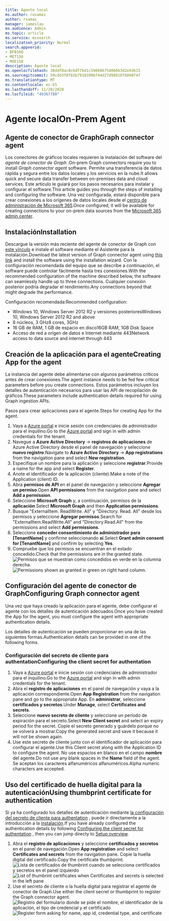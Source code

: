 ```yaml
---
title: Agente local
ms.author: rusamai
author: rsamai
manager: jameslau
ms.audience: Admin
ms.topic: article
ms.service: mssearch
localization_priority: Normal
search.appverid:
- BFB160
- MET150
- MOE150
description: Agente local
ms.openlocfilehash: 30ddf0ac8c6df76d1c598606754066b3d2e93615
ms.sourcegitcommit: 59cdd3f0f82b7918399bf44d27d9891076090f4f
ms.translationtype: MT
ms.contentlocale: es-ES
ms.lasthandoff: 11/20/2020
ms.locfileid: "49367780"
---
```

# <a name="on-prem-agent"></a><span data-ttu-id="8d4d3-103">Agente local</span><span class="sxs-lookup"><span data-stu-id="8d4d3-103">On-Prem Agent</span></span>

## <a name="graph-connector-agent"></a><span data-ttu-id="8d4d3-104">Agente de conector de Graph</span><span class="sxs-lookup"><span data-stu-id="8d4d3-104">Graph connector agent</span></span>

<span data-ttu-id="8d4d3-105">Los conectores de gráficos locales requieren la instalación del software del *agente de conector de Graph* .</span><span class="sxs-lookup"><span data-stu-id="8d4d3-105">On-prem Graph connectors require you to install *Graph connector agent* software.</span></span> <span data-ttu-id="8d4d3-106">Permite una transferencia de datos rápida y segura entre los datos locales y los servicios en la nube.</span><span class="sxs-lookup"><span data-stu-id="8d4d3-106">It allows quick and secure data transfer between on-premises data and cloud services.</span></span> <span data-ttu-id="8d4d3-107">Este artículo le guiará por los pasos necesarios para instalar y configurar el software.</span><span class="sxs-lookup"><span data-stu-id="8d4d3-107">This article guides you through the steps of installing and configuring the software.</span></span> <span data-ttu-id="8d4d3-108">Una vez configurada, estará disponible para crear conexiones a los orígenes de datos locales desde el [centro de administración de Microsoft 365](https://admin.microsoft.com).</span><span class="sxs-lookup"><span data-stu-id="8d4d3-108">Once configured, it will be available for creating connections to your on-prem data sources from the [Microsoft 365 admin center](https://admin.microsoft.com).</span></span>

## <a name="installation"></a><span data-ttu-id="8d4d3-109">Instalación</span><span class="sxs-lookup"><span data-stu-id="8d4d3-109">Installation</span></span>

<span data-ttu-id="8d4d3-110">Descargue la versión más reciente del agente de conector de Graph con [este vínculo](https://download.microsoft.com/download/d/d/e/dde18236-9c67-437d-a864-894a0a888ef2/AgentPackage.msi) e instale el software mediante el Asistente para la instalación.</span><span class="sxs-lookup"><span data-stu-id="8d4d3-110">Download the latest version of Graph connector agent using [this link](https://download.microsoft.com/download/d/d/e/dde18236-9c67-437d-a864-894a0a888ef2/AgentPackage.msi) and install the software using the installation wizard.</span></span> <span data-ttu-id="8d4d3-111">Con la configuración recomendada del equipo que se describe a continuación, el software puede controlar fácilmente hasta tres conexiones.</span><span class="sxs-lookup"><span data-stu-id="8d4d3-111">With the recommended configuration of the machine described below, the software can seamlessly handle up to three connections.</span></span> <span data-ttu-id="8d4d3-112">Cualquier conexión posterior podría degradar el rendimiento.</span><span class="sxs-lookup"><span data-stu-id="8d4d3-112">Any connections beyond that might degrade the performance.</span></span>

<span data-ttu-id="8d4d3-113">Configuración recomendada:</span><span class="sxs-lookup"><span data-stu-id="8d4d3-113">Recommended configuration:</span></span>

* <span data-ttu-id="8d4d3-114">Windows 10, Windows Server 2012 R2 y versiones posteriores</span><span class="sxs-lookup"><span data-stu-id="8d4d3-114">Windows 10, Windows Server 2012 R2 and above</span></span>
* <span data-ttu-id="8d4d3-115">8 núcleos, 3 GHz</span><span class="sxs-lookup"><span data-stu-id="8d4d3-115">8 cores, 3GHz</span></span>
* <span data-ttu-id="8d4d3-116">16 GB de RAM, 1 GB de espacio en disco</span><span class="sxs-lookup"><span data-stu-id="8d4d3-116">16GB RAM, 1GB Disk Space</span></span>
* <span data-ttu-id="8d4d3-117">Acceso de red a origen de datos e Internet mediante 443</span><span class="sxs-lookup"><span data-stu-id="8d4d3-117">Network access to data source and internet through 443</span></span>

## <a name="creating-app-for-the-agent"></a><span data-ttu-id="8d4d3-118">Creación de la aplicación para el agente</span><span class="sxs-lookup"><span data-stu-id="8d4d3-118">Creating App for the agent</span></span>  

<span data-ttu-id="8d4d3-119">La instancia del agente debe alimentarse con algunos parámetros críticos antes de crear conexiones.</span><span class="sxs-lookup"><span data-stu-id="8d4d3-119">The agent instance needs to be fed few critical parameters before you create connections.</span></span> <span data-ttu-id="8d4d3-120">Estos parámetros incluyen los detalles de autenticación necesarios para usar las API de recopilación de gráficos.</span><span class="sxs-lookup"><span data-stu-id="8d4d3-120">These parameters include authentication details required for using Graph ingestion APIs.</span></span>  

<span data-ttu-id="8d4d3-121">Pasos para crear aplicaciones para el agente.</span><span class="sxs-lookup"><span data-stu-id="8d4d3-121">Steps for creating App for the agent.</span></span>

1. <span data-ttu-id="8d4d3-122">Vaya a [Azure portal](https://portal.azure.com) e inicie sesión con credenciales de administrador para el inquilino.</span><span class="sxs-lookup"><span data-stu-id="8d4d3-122">Go to the [Azure portal](https://portal.azure.com) and sign in with admin credentials for the tenant.</span></span>
2. <span data-ttu-id="8d4d3-123">Navegue a **Azure Active Directory**  ->  **registros de aplicaciones** de Azure Active Directory desde el panel de navegación y seleccione **nuevo registro**.</span><span class="sxs-lookup"><span data-stu-id="8d4d3-123">Navigate to **Azure Active Directory** -> **App registrations** from the navigation pane and select **New registration**.</span></span>
3. <span data-ttu-id="8d4d3-124">Especifique un nombre para la aplicación y seleccione **registrar**.</span><span class="sxs-lookup"><span data-stu-id="8d4d3-124">Provide a name for the app and select **Register**.</span></span>
4. <span data-ttu-id="8d4d3-125">Anote el identificador de la aplicación (cliente).</span><span class="sxs-lookup"><span data-stu-id="8d4d3-125">Make a note of the Application (client) ID.</span></span>
5. <span data-ttu-id="8d4d3-126">Abra **permisos de API** en el panel de navegación y seleccione **Agregar un permiso**.</span><span class="sxs-lookup"><span data-stu-id="8d4d3-126">Open **API permissions** from the navigation pane and select **Add a permission**.</span></span>
6. <span data-ttu-id="8d4d3-127">Seleccione **Microsoft Graph** y, a continuación, permisos de la **aplicación**.</span><span class="sxs-lookup"><span data-stu-id="8d4d3-127">Select **Microsoft Graph** and then **Application permissions**.</span></span>
7. <span data-ttu-id="8d4d3-128">Busque "ExternalItem. ReadWrite. All" y "Directory. Read. All" desde los permisos y seleccione **Agregar permisos**.</span><span class="sxs-lookup"><span data-stu-id="8d4d3-128">Search for "ExternalItem.ReadWrite.All" and "Directory.Read.All" from the permissions and select **Add permissions**.</span></span>
8. <span data-ttu-id="8d4d3-129">Seleccione **conceder consentimiento de administrador para [TenantName]** y confirme seleccionando **sí**.</span><span class="sxs-lookup"><span data-stu-id="8d4d3-129">Select **Grant admin consent for [TenantName]** and confirm by selecting **Yes**.</span></span>
9. <span data-ttu-id="8d4d3-130">Compruebe que los permisos se encuentran en el estado concedido.</span><span class="sxs-lookup"><span data-stu-id="8d4d3-130">Check that the permissions are in the granted state.</span></span>
     <span data-ttu-id="8d4d3-131">![Permisos que se muestran como concedidos en verde en la columna derecha.](media/onprem-agent/granted-state.png)</span><span class="sxs-lookup"><span data-stu-id="8d4d3-131">![Permissions shown as granted in green on right hand column.](media/onprem-agent/granted-state.png)</span></span>

## <a name="configuring-graph-connector-agent"></a><span data-ttu-id="8d4d3-132">Configuración del agente de conector de Graph</span><span class="sxs-lookup"><span data-stu-id="8d4d3-132">Configuring Graph connector agent</span></span>

<span data-ttu-id="8d4d3-133">Una vez que haya creado la aplicación para el agente, debe configurar el agente con los detalles de autenticación adecuados.</span><span class="sxs-lookup"><span data-stu-id="8d4d3-133">Once you have created the App for the agent, you must configure the agent with appropriate authentication details.</span></span>

<span data-ttu-id="8d4d3-134">Los detalles de autenticación se pueden proporcionar en una de las siguientes formas.</span><span class="sxs-lookup"><span data-stu-id="8d4d3-134">Authentication details can be provided in one of the following forms.</span></span>

### <a name="configuring-the-client-secret-for-authentation"></a><span data-ttu-id="8d4d3-135">Configuración del secreto de cliente para authentation</span><span class="sxs-lookup"><span data-stu-id="8d4d3-135">Configuring the client secret for authentation</span></span>

1. <span data-ttu-id="8d4d3-136">Vaya a [Azure portal](https://portal.azure.com) e inicie sesión con credenciales de administrador para el inquilino.</span><span class="sxs-lookup"><span data-stu-id="8d4d3-136">Go to the [Azure portal](https://portal.azure.com) and sign in with admin credentials for the tenant.</span></span>
2. <span data-ttu-id="8d4d3-137">Abra el **registro de aplicaciones** en el panel de navegación y vaya a la aplicación correspondiente.</span><span class="sxs-lookup"><span data-stu-id="8d4d3-137">Open **App Registration** from the navigation pane and go to the appropriate App.</span></span> <span data-ttu-id="8d4d3-138">En **administrar**, seleccione **certificados y secretos**.</span><span class="sxs-lookup"><span data-stu-id="8d4d3-138">Under **Manage**, select **Certificates and secrets**.</span></span>
3. <span data-ttu-id="8d4d3-139">Seleccione **nuevo secreto de cliente** y seleccione un período de expiración para el secreto.</span><span class="sxs-lookup"><span data-stu-id="8d4d3-139">Select **New Client secret** and select an expiry period for the secret.</span></span> <span data-ttu-id="8d4d3-140">Copie el secreto generado y guárdelo porque no se volverá a mostrar.</span><span class="sxs-lookup"><span data-stu-id="8d4d3-140">Copy the generated secret and save it because it will not be shown again.</span></span>
4. <span data-ttu-id="8d4d3-141">Use este secreto de cliente junto con el identificador de aplicación para configurar el agente.</span><span class="sxs-lookup"><span data-stu-id="8d4d3-141">Use this Client secret along with the Application ID to configure the agent.</span></span> <span data-ttu-id="8d4d3-142">No use espacios en blanco en el campo **nombre** del agente.</span><span class="sxs-lookup"><span data-stu-id="8d4d3-142">Do not use any blank spaces in the **Name** field of the agent.</span></span> <span data-ttu-id="8d4d3-143">Se aceptan los caracteres alfanuméricos alfanuméricos.</span><span class="sxs-lookup"><span data-stu-id="8d4d3-143">Alpha numeric characters are accepted.</span></span>

## <a name="using-thumbprint-certificate-for-authentication"></a><span data-ttu-id="8d4d3-144">Uso del certificado de huella digital para la autenticación</span><span class="sxs-lookup"><span data-stu-id="8d4d3-144">Using thumbprint certificate for authentication</span></span>

<span data-ttu-id="8d4d3-145">Si ya ha configurado los detalles de autenticación mediante [la configuración del secreto de cliente para authentation](#Configuring-the-client-secret-for-authentication) , puede ir directamente a la introducción a la [instalación](configure-connector.md).</span><span class="sxs-lookup"><span data-stu-id="8d4d3-145">If you have already configured the authentication details by following [Configuring the client secret for authentation](#Configuring-the-client-secret-for-authentication) , then you can jump directy to [Setup overview](configure-connector.md).</span></span>

1. <span data-ttu-id="8d4d3-146">Abra el **registro de aplicaciones** y seleccione **certificados y secretos** en el panel de navegación.</span><span class="sxs-lookup"><span data-stu-id="8d4d3-146">Open **App registration** and select **Certificates and secrets** from the navigation pane.</span></span> <span data-ttu-id="8d4d3-147">Copie la huella digital del certificado.</span><span class="sxs-lookup"><span data-stu-id="8d4d3-147">Copy the certificate thumbprint.</span></span>
<span data-ttu-id="8d4d3-148">![Lista de certificados de thumbrint cuando se selecciona certificados y secretos en el panel izquierdo](media/onprem-agent/certificates.png)</span><span class="sxs-lookup"><span data-stu-id="8d4d3-148">![List of thumbrint certificates when Certificates and secrets is selected in the left pane](media/onprem-agent/certificates.png)</span></span>
2. <span data-ttu-id="8d4d3-149">Use el secreto de cliente o la huella digital para registrar el agente de conector de Graph.</span><span class="sxs-lookup"><span data-stu-id="8d4d3-149">Use either the client secret or thumbprint to register the Graph connector agent.</span></span>
<span data-ttu-id="8d4d3-150">![Registro del formulario donde se pide el nombre, el identificador de la aplicación, el tipo de credencial y el certificado](media/onprem-agent/register.png)</span><span class="sxs-lookup"><span data-stu-id="8d4d3-150">![Register form asking for name, app id, credential type, and certificate](media/onprem-agent/register.png)</span></span>
